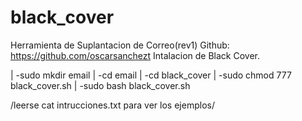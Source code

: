 # black_cover
Herramienta de Suplantacion de Correo(rev1)
Github: https://github.com/oscarsanchezt
Intalacion de Black Cover.

 | -sudo mkdir email
 | -cd email
 | -cd black_cover
 | -sudo chmod 777 black_cover.sh
 | -sudo bash black_cover.sh
 
 /leerse cat intrucciones.txt para ver los ejemplos/
 
 
